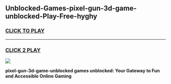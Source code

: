 
## Unblocked-Games-pixel-gun-3d-game-unblocked-Play-Free-hyghy
<h3>
<a href="https://premium76.site?title=pixel-gun-3d-game-unblocked&ref=10A">CLICK TO PLAY</a></h3>
<hr>

<h3>
<a href="https://premium76.site?title=pixel-gun-3d-game-unblocked&ref=10A">CLICK 2 PLAY</a>
  
</h3>

<a href="https://premium76.site?title=pixel-gun-3d-game-unblocked&ref=10A"><img src="https://clearcache.store/games.png"></a>


**pixel-gun-3d-game-unblocked games unblocked: Your Gateway to Fun and Accessible Online Gaming**
